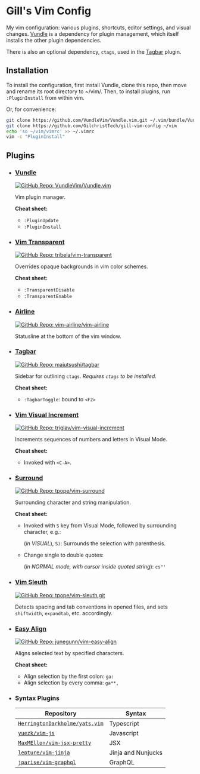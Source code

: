 # Gill's Vim Config
My vim configuration: various plugins, shortcuts, editor settings, and visual
changes. [Vundle](https://github.com/VundleVim/Vundle.vim) is a dependency for
plugin management, which itself installs the other plugin dependencies.

There is also an optional dependency, `ctags`, used in the
[Tagbar](https://github.com/preservim/tagbar) plugin.

## Installation
To install the configuration, first install Vundle, clone this repo, then move
and rename its root directory to ~/vim/. Then, to install plugins, run
`:PluginInstall` from within vim.

Or, for convenience:
```bash
git clone https://github.com/VundleVim/Vundle.vim.git ~/.vim/bundle/Vundle.vim
git clone https://github.com/GilchristTech/gill-vim-config ~/vim
echo 'so ~/vim/vimrc' >> ~/.vimrc
vim -c "PluginInstall"
```

## Plugins

- ### [Vundle](https://github.com/VundleVim/Vundle.vim)
  [![GitHub Repo: VundleVim/Vundle.vim](https://img.shields.io/badge/GitHub-VundleVim%2FVundle.vim-lightgrey?logo=GitHub)](https://github.com/VundleVim/Vundle.vim)

  Vim plugin manager.

  **Cheat sheet:**
  * `:PluginUpdate`
  * `:PluginInstall`

- ### [Vim Transparent](https://github.com/tribela/vim-transparent)
  [![GitHub Repo: tribela/vim-transparent](https://img.shields.io/badge/GitHub-tribela%2Fvim--transparent-lightgrey?logo=GitHub)](https://github.com/tribela/vim-transparent)

  Overrides opaque backgrounds in vim color schemes.

  **Cheat sheet:**
  * `:TransparentDisable`
  * `:TransparentEnable`

- ### [Airline](https://github.com/vim-airline/vim-airline)
  [![GitHub Repo: vim-airline/vim-airline](https://img.shields.io/badge/GitHub-vim--airline%2Fvim--airline-lightgrey?logo=GitHub)](https://github.com/vim-airline/vim-airline)

  Statusline at the bottom of the vim window.

- ### [Tagbar](https://github.com/preservim/tagbar)
  [![GitHub Repo: majutsushi/tagbar](https://img.shields.io/badge/GitHub-majutsushi%2Ftagbar-lightgrey?logo=GitHub)](https://github.com/preservim/tagbar)

  Sidebar for outlining `ctags`. *Requires `ctags` to be installed.*

  **Cheat sheet:**
  * `:TagbarToggle`: bound to `<F2>`

- ### [Vim Visual Increment](https://github.com/triglav/vim-visual-increment)
  [![GitHub Repo: triglav/vim-visual-increment](https://img.shields.io/badge/GitHub-triglav%2Fvim--visual--increment-lightgrey?logo=GitHub)](https://github.com/triglav/vim-visual-increment)

  Increments sequences of numbers and letters in Visual Mode.

  **Cheat sheet:**
  * Invoked with `<C-A>`.

- ### [Surround](https://github.com/tpope/vim-surround)
  [![GitHub Repo: tpope/vim-surround](https://img.shields.io/badge/GitHub-tpope%2Fvim--surround-lightgrey?logo=GitHub)](https://github.com/tpope/vim-surround)

  Surrounding character and string manipulation.
  
  **Cheat sheet:**
  * Invoked with `S` key from Visual Mode, followed by surrounding character, e.g.:

    (*in VISUAL*), `S)`: Surrounds the selection with parenthesis.
  * Change single to double quotes:

    (*in NORMAL mode, with cursor inside quoted string*): `cs"'`

- ### [Vim Sleuth](https://github.com/tpope/vim-sleuth)
  [![GitHub Repo: tpope/vim-sleuth.git](https://img.shields.io/badge/GitHub-tpope%2Fvim--sleuth.git-lightgrey?logo=GitHub)](https://github.com/tpope/vim-sleuth)

  Detects spacing and tab conventions in opened files, and sets `shiftwidth`, `expandtab`, etc. accordingly.

- ### [Easy Align](https://github.com/junegunn/vim-easy-align)
  [![GitHub Repo: junegunn/vim-easy-align](https://img.shields.io/badge/GitHub-junegunn%2Fvim--easy--align-lightgrey?logo=GitHub)](https://github.com/junegunn/vim-easy-align)

  Aligns selected text by specified characters.

  **Cheat sheet:**
  * Align selection by the first colon: `ga:`
  * Align selection by every comma: `ga**,`

- ### Syntax Plugins
  | Repository                                                                        | Syntax             |
  | --------------------------------------------------------------------------------- | ------------------ |
  | [`HerringtonDarkholme/yats.vim`](https://github.com/HerringtonDarkholme/yats.vim) | Typescript         |
  | [`yuezk/vim-js`](https://github.com/yuezk/vim-js)                                 | Javascript         |
  | [`MaxMEllon/vim-jsx-pretty`](https://github.com/MaxMEllon/vim-jsx-pretty)         | JSX                |
  | [`lepture/vim-jinja`](https://github.com/lepture/vim-jinja)                       | Jinja and Nunjucks |
  | [`jparise/vim-graphql`](https://github.com/jparise/vim-graphql)                   | GraphQL            |

